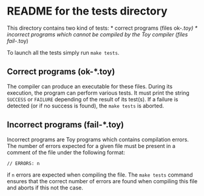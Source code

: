 # README for the tests directory

This directory contains two kind of tests: 
	* correct programs (files ok-*.toy) 
	* incorrect programs which cannot be compiled by the Toy compiler
      (files fail-*.toy)

To launch all the tests simply run `make tests`.

## Correct programs (ok-*.toy)

The compiler can produce an executable for these files. During its execution, the program can perform various tests. It must print the string `SUCCESS` or `FAILURE` depending of the result of its test(s). If a failure is detected (or if no success is found), the `make tests` is aborted. 

## Incorrect programs (fail-*.toy)

Incorrect programs are Toy programs which contains compilation errors. The number of errors expected for a given file must be present in a comment of the file under the following format:

	// ERRORS: n

if `n` errors are expected when compiling the file. The `make tests` command ensures that the correct number of errors are found when compiling this file and aborts if this not the case. 

